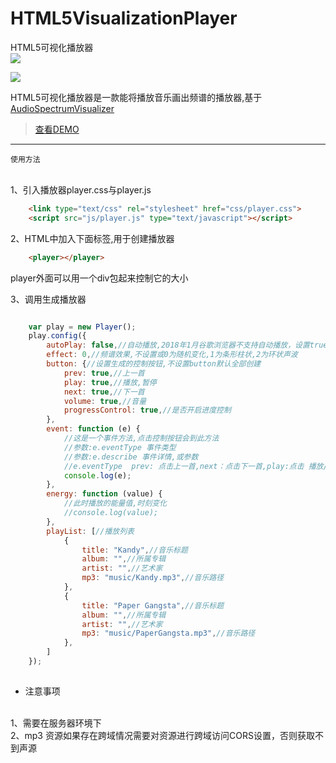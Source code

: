 # HTML5VisualizationPlayer
HTML5可视化播放器
<br>
![](https://poppinrubo.github.io/HTML5VisualizationPlayer/images/1.gif)  

![](https://poppinrubo.github.io/HTML5VisualizationPlayer/images/demo3.png)  

HTML5可视化播放器是一款能将播放音乐画出频谱的播放器,基于[AudioSpectrumVisualizer](https://github.com/Poppinrubo/AudioSpectrumVisualizer "音频可视化插件")  
<br>

> [查看DEMO](https://www.hiphopbl.com/radio/ "街舞部落,街舞音乐电台")  

<hr>

`使用方法`

<br>
1、引入播放器player.css与player.js

``` html
    <link type="text/css" rel="stylesheet" href="css/player.css">
    <script src="js/player.js" type="text/javascript"></script>    
```
2、HTML中加入下面标签,用于创建播放器

``` html
    <player></player>   
```
player外面可以用一个div包起来控制它的大小

3、调用生成播放器

``` javascript

    var play = new Player();
    play.config({
        autoPlay: false,//自动播放,2018年1月谷歌浏览器不支持自动播放，设置true不能自动播放
        effect: 0,//频谱效果,不设置或0为随机变化,1为条形柱状,2为环状声波
        button: {//设置生成的控制按钮,不设置button默认全部创建
            prev: true,//上一首
            play: true,//播放,暂停
            next: true,//下一首
            volume: true,//音量
            progressControl: true,//是否开启进度控制
        },
        event: function (e) {
            //这是一个事件方法,点击控制按钮会到此方法
            //参数:e.eventType 事件类型
            //参数:e.describe 事件详情,或参数
            //e.eventType  prev: 点击上一首,next：点击下一首,play:点击 播放/暂停
            console.log(e);
        },
        energy: function (value) {
            //此时播放的能量值,时刻变化
            //console.log(value);
        },
        playList: [//播放列表
            {
                title: "Kandy",//音乐标题
                album: "",//所属专辑
                artist: "",//艺术家
                mp3: "music/Kandy.mp3",//音乐路径
            },
            {
                title: "Paper Gangsta",//音乐标题
                album: "",//所属专辑
                artist: "",//艺术家
                mp3: "music/PaperGangsta.mp3",//音乐路径
            },
        ]
    });
    
```

* 注意事项
<br>
    1、需要在服务器环境下
<br>
    2、mp3 资源如果存在跨域情况需要对资源进行跨域访问CORS设置，否则获取不到声源
